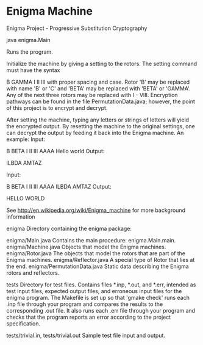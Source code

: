 Enigma Machine
=====

Enigma Project - Progressive Substitution Cryptography

 java enigma.Main
 
Runs the program.

Initialize the machine by giving a setting to the rotors. The setting command must have the syntax

B GAMMA I II III
with proper spacing and case. Rotor 'B' may be replaced with name 'B' or 'C' and 'BETA' may be replaced with 'BETA' or 'GAMMA'. Any of the next three rotors may be replaced with I - VIII. Encryption pathways can be found in the file PermutationData.java; however, the point of this project is to encrypt and decrypt.

After setting the machine, typing any letters or strings of letters will yield the encrypted output. By resetting the machine to the original settings, one can decrypt the output by feeding it back into the Enigma machine. An example: Input:

B BETA I II III AAAA Hello world
Output:

ILBDA AMTAZ

Input:

B BETA I II III AAAA ILBDA AMTAZ
Output:

HELLO WORLD

See http://en.wikipedia.org/wiki/Enigma_machine for more background information

enigma Directory containing the enigma package:

enigma/Main.java Contains the main procedure: enigma.Main.main. enigma/Machine.java Objects that model the Enigma machines. enigma/Rotor.java The objects that model the rotors that are part of the Enigma machines. enigma/Reflector.java A special type of Rotor that lies at the end. enigma/PermutationData.java Static data describing the Enigma rotors and reflectors.

tests Directory for test files. Contains files *.inp, *.out, and *.err, intended as test input files, expected output files, and erroneous input files for the enigma program. The Makefile is set up so that 'gmake check' runs each .inp file through your program and compares the results to the corresponding .out file. It also runs each .err file through your program and checks that the program reports an error according to the project specification.

tests/trivial.in, tests/trivial.out Sample test file input and output.
